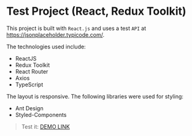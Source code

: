 # Test Project (React, Redux Toolkit)
This project is built with `React.js` and uses a test `API` at https://jsonplaceholder.typicode.com/. 

The technologies used include:
- ReactJS
- Redux Toolkit
- React Router
- Axios
- TypeScript

The layout is responsive.
The following libraries were used for styling:
- Ant Design
- Styled-Components

> Test it:  [DEMO LINK](https://paulvoron.github.io/test-task-pb/)
